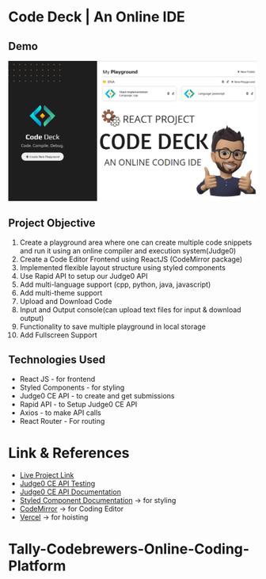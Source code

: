 # Code Deck | An Online IDE

## Demo

[<img src="/src/assets/codedeck.png" alt="Home Page"/>](https://github.com/Ankitkumargh/Tally-Codebrewers-Online-Coding-Platform/blob/main/tonline-coding-editor.png)

## Project Objective

1. Create a playground area where one can create multiple code snippets and run it using an online compiler and execution system(Judge0)
2. Create a Code Editor Frontend using ReactJS (CodeMirror package)
3. Implemented flexible layout structure using styled components
4. Use Rapid API to setup our Judge0 API
5. Add multi-language support (cpp, python, java, javascript)
6. Add multi-theme support 
7. Upload and Download Code
8. Input and Output console(can upload text files for input & download output)
9. Functionality to save multiple playground in local storage
10. Add Fullscreen Support


## Technologies Used

- React JS - for frontend 
- Styled Components  - for styling
- Judge0 CE API - to create and get submissions
- Rapid API - to Setup Judge0 CE API
- Axios - to make API calls
- React Router - For routing 

# Link & References 

- [Live Project Link](https://code-deck.vercel.app/)
- [Judge0 CE API Testing](https://rapidapi.com/judge0-official/api/judge0-ce)
- [Judge0 CE API Documentation](https://ce.judge0.com/)
- [Styled Component Documentation](https://styled-components.com/docs/basics) -> for styling
- [CodeMirror](https://uiwjs.github.io/react-codemirror/) -> for Coding Editor
- [Vercel](https://vercel.com/) -> for hoisting
# Tally-Codebrewers-Online-Coding-Platform
